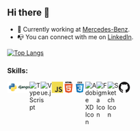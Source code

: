 ## Hi there 👋

<!--
**redkites/redkites** is a ✨ _special_ ✨ repository because its `README.md` (this file) appears on your GitHub profile.

Here are some ideas to get you started:

- 🔭 I’m currently working on ...
- 🌱 I’m currently learning ...
- 👯 I’m looking to collaborate on ...
- 🤔 I’m looking for help with ...
- 💬 Ask me about ...
- 📫 How to reach me: ...
- 😄 Pronouns: ...
- ⚡ Fun fact: ...
-->

- :office: Currently working at [Mercedes-Benz](https://www.mercedes-benz.com/).
- :mailbox_with_no_mail: You can connect with me on [LinkedIn](https://www.linkedin.com/in/sachin-revana-naik/).

[![Top Langs](https://github-readme-stats.vercel.app/api/top-langs/?username=redkites&layout=compact&langs_count=5&hide=java)](https://github.com/anuraghazra/github-readme-stats)

### Skills:
<img align="left" alt="Python" width="26px" src="https://raw.githubusercontent.com/github/explore/80688e429a7d4ef2fca1e82350fe8e3517d3494d/topics/python/python.png" />
<img align="left" alt="Django" width="26px" src="https://raw.githubusercontent.com/github/explore/80688e429a7d4ef2fca1e82350fe8e3517d3494d/topics/django/django.png" />
<img align="left" alt="TypeScript" width="26px" src="https://img.icons8.com/color/48/000000/typescript.png" />
<img align="left" alt="Vue.js" width="26px" src="https://img.icons8.com/color/48/000000/vue-js.png" />
<img align="left" alt="JavaScript" width="26px" src="https://raw.githubusercontent.com/github/explore/80688e429a7d4ef2fca1e82350fe8e3517d3494d/topics/javascript/javascript.png" />
<img align="left" alt="HTML5" width="26px" src="https://raw.githubusercontent.com/github/explore/80688e429a7d4ef2fca1e82350fe8e3517d3494d/topics/html/html.png" />
<img align="left" alt="CSS3" width="26px" src="https://raw.githubusercontent.com/github/explore/80688e429a7d4ef2fca1e82350fe8e3517d3494d/topics/css/css.png" />
<img align="left" alt="Adobe XD Icon" width="26px" src="https://img.icons8.com/color/48/000000/adobe-xd.png" />
<img align="left" alt="Figma Icon" width="26px" src="https://img.icons8.com/color/48/000000/figma.png" />
<img align="left" alt="Sketch Icon" width="26px" src="https://img.icons8.com/?size=100&id=37iEIiYKRoDs&format=png&color=000000" />
<img align="left" alt="GitHub" width="26px" src="https://raw.githubusercontent.com/github/explore/78df643247d429f6cc873026c0622819ad797942/topics/github/github.png" />
